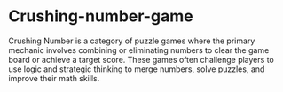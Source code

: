 # Crushing-number-game
Crushing Number is a  category of puzzle games where the primary mechanic involves combining or eliminating numbers to clear the game board or achieve a target score. These games often challenge players to use logic and strategic thinking to merge numbers, solve puzzles, and improve their math skills.
